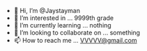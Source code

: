 - 👋 Hi, I’m @Jaystayman
- 👀 I’m interested in ... 9999th grade
- 🌱 I’m currently learning ... nothing
- 💞️ I’m looking to collaborate on ... something
- 📫 How to reach me ... VVVVV@gmail.com

<!---
Jaystayman/Jaystayman is a ✨ special ✨ repository because its `README.md` (this file) appears on your GitHub profile.
You can click the Preview link to take a look at your changes.
--->
